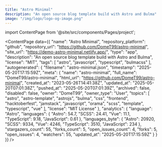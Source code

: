 ```yaml
---
title: "Astro Minimal"
description: "An open source blog template build with Astro and Bulma"
image: "/img/logo/logo-og-image.png"
---
```

import ContentPage from '@site/src/components/Pages/project';

<ContentPage
    data={{
  "name": "Astro Minimal",
  "repository_platform": "github",
  "repository_url": "https://github.com/DomeT99/astro-minimal",
  "site_url": "https://demo-astro-minimal.netlify.app/",
  "type": "app",
  "description": "An open source blog template build with Astro and Bulma",
  "license": "MIT",
  "tags": [
    "astro",
    "javascript",
    "typescript",
    "bulmacss"
  ],
  "autogenerated": {
    "filename": "astro-minimal.json",
    "timestamp": "2025-05-20T17:15:59Z",
    "meta": {
      "name": "astro-minimal",
      "full_name": "DomeT99/astro-minimal",
      "html_url": "https://github.com/DomeT99/astro-minimal",
      "created_at": "2023-05-26T14:41:38Z",
      "updated_at": "2025-05-20T07:01:38Z",
      "pushed_at": "2025-05-20T07:01:39Z",
      "archived": false,
      "disabled": false,
      "owner": "DomeT99",
      "owner_type": "User",
      "topics": [
        "astro",
        "astro-template",
        "astrojs",
        "bulma",
        "css",
        "frontend",
        "hacktoberfest",
        "jamstack",
        "javascript",
        "orama",
        "scss",
        "template",
        "typescript",
        "vue"
      ],
      "license": "MIT License"
    },
    "analytics": {
      "language": "Astro",
      "languages": {
        "Astro": 54.7,
        "SCSS": 24.41,
        "Vue": 11.1,
        "TypeScript": 9.18,
        "JavaScript": 0.61
      },
      "languages_byte": {
        "Astro": 20920,
        "SCSS": 9334,
        "Vue": 4246,
        "TypeScript": 3510,
        "JavaScript": 234
      },
      "stargazers_count": 55,
      "forks_count": 5,
      "open_issues_count": 4,
      "forks": 5,
      "open_issues": 4,
      "watchers": 55,
      "updated_at": "2025-05-20T17:15:59Z"
    }
  }
}}
/>
